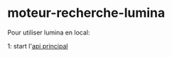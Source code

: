 # moteur-recherche-lumina


Pour utiliser lumina en local:

1: start l'[api principal](https://github.com/work-search/api_princ)
